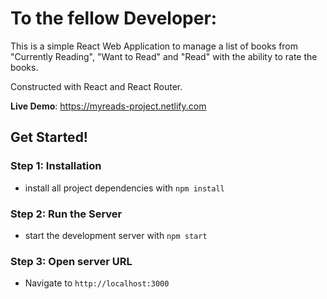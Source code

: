 # To the fellow Developer:

This is a simple React Web Application to manage a list of books from "Currently Reading", "Want to Read" and "Read" with the ability to rate the books.

Constructed with React and React Router. 

**Live Demo**: https://myreads-project.netlify.com

## Get Started!

### Step 1: Installation

- install all project dependencies with `npm install`

### Step 2: Run the Server

- start the development server with `npm start`

### Step 3: Open server URL

- Navigate to `http://localhost:3000`
